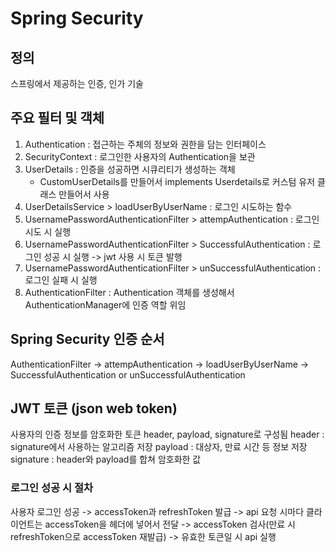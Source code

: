 # Spring Security

## 정의
스프링에서 제공하는 인증, 인가 기술

## 주요 필터 및 객체
  1. Authentication : 접근하는 주체의 정보와 권한을 담는 인터페이스
  2. SecurityContext : 로그인한 사용자의 Authentication을 보관
  3. UserDetails : 인증을 성공하면 시큐리티가 생성하는 객체
      - CustomUserDetails를 만들어서 implements Userdetails로 커스텀 유저 클래스 만들어서 사용
  4. UserDetailsService > loadUserByUserName : 로그인 시도하는 함수
  5. UsernamePasswordAuthenticationFilter > attempAuthentication : 로그인 시도 시 실행
  6. UsernamePasswordAuthenticationFilter > SuccessfulAuthentication : 로그인 성공 시 실행 -> jwt 사용 시 토큰 발행
  7. UsernamePasswordAuthenticationFilter > unSuccessfulAuthentication : 로그인 실패 시 실행
  8. AuthenticationFilter : Authentication 객체를 생성해서 AuthenticationManager에 인증 역할 위임

## Spring Security 인증 순서
AuthenticationFilter -> attempAuthentication -> loadUserByUserName -> SuccessfulAuthentication or unSuccessfulAuthentication 

## JWT 토큰 (json web token)
사용자의 인증 정보를 암호화한 토큰
header, payload, signature로 구성됨
header : signature에서 사용하는 알고리즘 저장
payload : 대상자, 만료 시간 등 정보 저장
signature : header와 payload를 합쳐 암호화한 값

### 로그인 성공 시 절차
사용자 로그인 성공 -> accessToken과 refreshToken 발급 -> api 요청 시마다 클라이언트는 accessToken을 헤더에 넣어서 전달 -> accessToken 검사(만료 시 refreshToken으로 accessToken 재발급) -> 유효한 토큰일 시 api 실행
